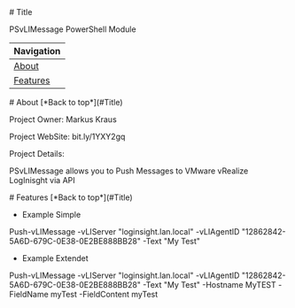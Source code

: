 <a name="Title">
# Title

PSvLIMessage PowerShell Module

|Navigation|
|-----------------|
|[About](#About)|
|[Features](#Features)|



<a name="About">
# About
[*Back to top*](#Title)

Project Owner: Markus Kraus

Project WebSite: bit.ly/1YXY2gq

Project Details:

PSvLIMessage allows you to Push Messages to VMware vRealize LogInisght via API  


<a name="Features">
# Features
[*Back to top*](#Title)

+ Example Simple

Push-vLIMessage -vLIServer "loginsight.lan.local" -vLIAgentID "12862842-5A6D-679C-0E38-0E2BE888BB28" -Text "My Test"
	
+ Example Extendet

Push-vLIMessage -vLIServer "loginsight.lan.local" -vLIAgentID "12862842-5A6D-679C-0E38-0E2BE888BB28" -Text "My Test" -Hostname MyTEST -FieldName myTest -FieldContent myTest